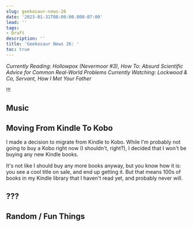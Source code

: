 ```yaml
---
slug: geekosaur-news-26
date: '2023-01-31T08:00:00.000-07:00'
lead: ''
tags:
- Draft
description: ''
title: 'Geekosaur News 26: '
toc: true
---
```


_Currently Reading: Hollowpox (Nevermoor #3), How To: Absurd Scientific Advice for Common Real-World Problems
Currently Watching: Lockwood & Co, Servant, How I Met Your Father_

!!!

## Music

## Moving From Kindle To Kobo

I made a decision to migrate from Kindle to Kobo. While I'm probably not going to buy a Kobo right now (I shouldn't, right?), I decided that I won't be buying any new Kindle books.

It's not like I should buy any more books anyway, but you know how it is: you see a cool title on sale, and end up getting it. But that means 100s of books in my Kindle library that I haven't read yet, and probably never will.

## ???

## Random / Fun Things

